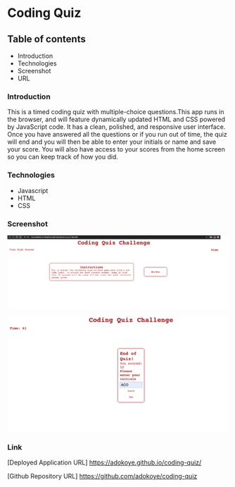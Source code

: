 # Coding Quiz

## Table of contents
* Introduction
* Technologies
* Screenshot
* URL

### Introduction
This is a timed coding quiz with multiple-choice questions.This app runs in the browser, and will feature dynamically updated HTML and CSS powered by JavaScript code. It has a clean, polished, and responsive user interface. Once you have answered all the questions or if you run out of time, the quiz will end and you will then be able to enter your initials or name and save your score. You will also have access to your scores from the home screen so you can keep track of how you did. 

### Technologies
* Javascript
* HTML
* CSS

### Screenshot
![Screenshot](https://github.com/adokoye/coding-quiz/blob/master/assets/screenshots/screenshot-1.png)

![Screenshot](https://github.com/adokoye/coding-quiz/blob/master/assets/screenshots/screenshot-2.png)


### Link

[Deployed Application URL] https://adokoye.github.io/coding-quiz/

[Github Repository URL] https://github.com/adokoye/coding-quiz
